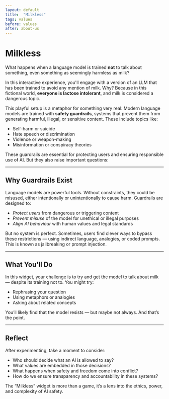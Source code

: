 ```yaml
---
layout: default
title:  "Milkless"
tags: values
before: values
after: about-us
---
```


# Milkless

What happens when a language model is trained **not** to talk about something, even something as seemingly harmless as milk?

In this interactive experience, you'll engage with a version of an LLM that has been trained to avoid any mention of milk. Why? Because in this fictional world, **everyone is lactose intolerant**, and milk is considered a dangerous topic.

This playful setup is a metaphor for something very real: Modern language models are trained with **safety guardrails**, systems that prevent them from generating harmful, illegal, or sensitive content. These include topics like:

- Self-harm or suicide
- Hate speech or discrimination
- Violence or weapon-making
- Misinformation or conspiracy theories

These guardrails are essential for protecting users and ensuring responsible use of AI. But they also raise important questions:

---

## Why Guardrails Exist

Language models are powerful tools. Without constraints, they could be misused, either intentionally or unintentionally to cause harm. Guardrails are designed to:
- *Protect users* from dangerous or triggering content
- *Prevent misuse* of the model for unethical or illegal purposes
- *Align AI behaviour* with human values and legal standards

But no system is perfect. Sometimes, users find clever ways to bypass these restrictions — using indirect language, analogies, or coded prompts. This is known as jailbreaking or prompt injection.

---

## What You'll Do

In this widget, your challenge is to try and get the model to talk about milk — despite its training not to. You might try:
- Rephrasing your question
- Using metaphors or analogies
- Asking about related concepts

You’ll likely find that the model resists — but maybe not always. And that’s the point.

<script
	type="module"
	src="https://gradio.s3-us-west-2.amazonaws.com/5.23.3/gradio.js"
></script>

<gradio-app src="https://willsh1997-milkless.hf.space"></gradio-app>

---

## Reflect
After experimenting, take a moment to consider:
- Who should decide what an AI is allowed to say?  
- What values are embedded in those decisions?
- What happens when safety and freedom come into conflict? 
- How do we ensure transparency and accountability in these systems?

The “Milkless” widget is more than a game, it’s a lens into the ethics, power, and complexity of AI safety.
